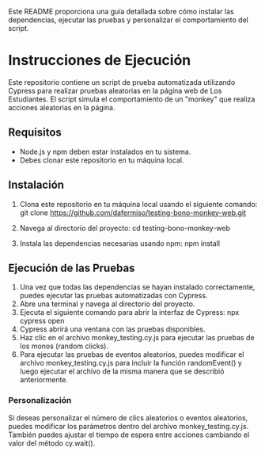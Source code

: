 Este README proporciona una guía detallada sobre cómo instalar las dependencias, ejecutar las pruebas y personalizar el comportamiento del script.


# Instrucciones de Ejecución

Este repositorio contiene un script de prueba automatizada utilizando Cypress para realizar pruebas aleatorias en la página web de Los Estudiantes. El script simula el comportamiento de un "monkey" que realiza acciones aleatorias en la página.


## Requisitos

- Node.js y npm deben estar instalados en tu sistema.
- Debes clonar este repositorio en tu máquina local.


## Instalación

1. Clona este repositorio en tu máquina local usando el siguiente comando:
git clone https://github.com/dafermiso/testing-bono-monkey-web.git

2. Navega al directorio del proyecto:
cd testing-bono-monkey-web

3. Instala las dependencias necesarias usando npm:
npm install


## Ejecución de las Pruebas

1. Una vez que todas las dependencias se hayan instalado correctamente, puedes ejecutar las pruebas automatizadas con Cypress.
2. Abre una terminal y navega al directorio del proyecto.
3. Ejecuta el siguiente comando para abrir la interfaz de Cypress:
npx cypress open
4. Cypress abrirá una ventana con las pruebas disponibles.
5. Haz clic en el archivo monkey_testing.cy.js para ejecutar las pruebas de los monos (random clicks).
6. Para ejecutar las pruebas de eventos aleatorios, puedes modificar el archivo monkey_testing.cy.js para incluir la función randomEvent() y luego ejecutar el archivo de la misma manera que se describió anteriormente.


### Personalización
Si deseas personalizar el número de clics aleatorios o eventos aleatorios, puedes modificar los parámetros dentro del archivo monkey_testing.cy.js. También puedes ajustar el tiempo de espera entre acciones cambiando el valor del método cy.wait().